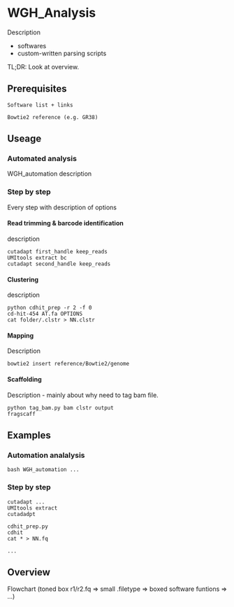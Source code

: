 # WGH_Analysis

Description
  - softwares
  - custom-written parsing scripts

TL;DR: Look at overview.

## Prerequisites

```
Software list + links
```
```
Bowtie2 reference (e.g. GR38)
```
## Useage

### Automated analysis
WGH_automation description

### Step by step
Every step with description of options

#### Read trimming & barcode identification
description

```
cutadapt first_handle keep_reads
UMItools extract bc
cutadapt second_handle keep_reads
```

#### Clustering
description
```
python cdhit_prep -r 2 -f 0
cd-hit-454 AT.fa OPTIONS
cat folder/.clstr > NN.clstr
```

#### Mapping
Description
```
bowtie2 insert reference/Bowtie2/genome
```

#### Scaffolding
Description - mainly about why need to tag bam file.
```
python tag_bam.py bam clstr output
fragscaff
```

## Examples
### Automation analalysis
```
bash WGH_automation ...
```

### Step by step
```
cutadapt ...
UMItools extract
cutadadpt
```

```
cdhit_prep.py
cdhit
cat * > NN.fq
```
```
...
```

## Overview

Flowchart
(toned box r1/r2.fq => small .filetype => boxed software funtions => ...)
